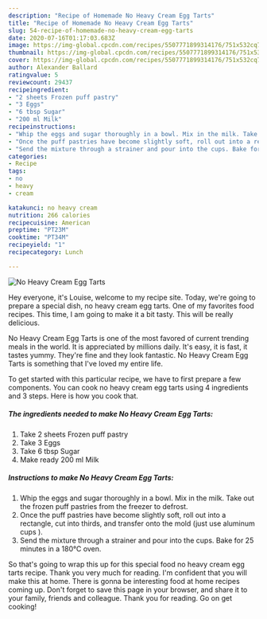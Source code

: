 ```yaml
---
description: "Recipe of Homemade No Heavy Cream Egg Tarts"
title: "Recipe of Homemade No Heavy Cream Egg Tarts"
slug: 54-recipe-of-homemade-no-heavy-cream-egg-tarts
date: 2020-07-16T01:17:03.683Z
image: https://img-global.cpcdn.com/recipes/5507771899314176/751x532cq70/no-heavy-cream-egg-tarts-recipe-main-photo.jpg
thumbnail: https://img-global.cpcdn.com/recipes/5507771899314176/751x532cq70/no-heavy-cream-egg-tarts-recipe-main-photo.jpg
cover: https://img-global.cpcdn.com/recipes/5507771899314176/751x532cq70/no-heavy-cream-egg-tarts-recipe-main-photo.jpg
author: Alexander Ballard
ratingvalue: 5
reviewcount: 29437
recipeingredient:
- "2 sheets Frozen puff pastry"
- "3 Eggs"
- "6 tbsp Sugar"
- "200 ml Milk"
recipeinstructions:
- "Whip the eggs and sugar thoroughly in a bowl. Mix in the milk. Take out the frozen puff pastries from the freezer to defrost."
- "Once the puff pastries have become slightly soft, roll out into a rectangle, cut into thirds, and transfer onto the mold (just use aluminum cups )."
- "Send the mixture through a strainer and pour into the cups. Bake for 25 minutes in a 180℃ oven."
categories:
- Recipe
tags:
- no
- heavy
- cream

katakunci: no heavy cream 
nutrition: 266 calories
recipecuisine: American
preptime: "PT23M"
cooktime: "PT34M"
recipeyield: "1"
recipecategory: Lunch

---
```



![No Heavy Cream Egg Tarts](https://img-global.cpcdn.com/recipes/5507771899314176/751x532cq70/no-heavy-cream-egg-tarts-recipe-main-photo.jpg)

Hey everyone, it's Louise, welcome to my recipe site. Today, we're going to prepare a special dish, no heavy cream egg tarts. One of my favorites food recipes. This time, I am going to make it a bit tasty. This will be really delicious.



No Heavy Cream Egg Tarts is one of the most favored of current trending meals in the world. It is appreciated by millions daily. It's easy, it is fast, it tastes yummy. They're fine and they look fantastic. No Heavy Cream Egg Tarts is something that I've loved my entire life.


To get started with this particular recipe, we have to first prepare a few components. You can cook no heavy cream egg tarts using 4 ingredients and 3 steps. Here is how you cook that.

<!--inarticleads1-->

##### The ingredients needed to make No Heavy Cream Egg Tarts:

1. Take 2 sheets Frozen puff pastry
1. Take 3 Eggs
1. Take 6 tbsp Sugar
1. Make ready 200 ml Milk




<!--inarticleads2-->

##### Instructions to make No Heavy Cream Egg Tarts:

1. Whip the eggs and sugar thoroughly in a bowl. Mix in the milk. Take out the frozen puff pastries from the freezer to defrost.
1. Once the puff pastries have become slightly soft, roll out into a rectangle, cut into thirds, and transfer onto the mold (just use aluminum cups ).
1. Send the mixture through a strainer and pour into the cups. Bake for 25 minutes in a 180℃ oven.




So that's going to wrap this up for this special food no heavy cream egg tarts recipe. Thank you very much for reading. I'm confident that you will make this at home. There is gonna be interesting food at home recipes coming up. Don't forget to save this page in your browser, and share it to your family, friends and colleague. Thank you for reading. Go on get cooking!
